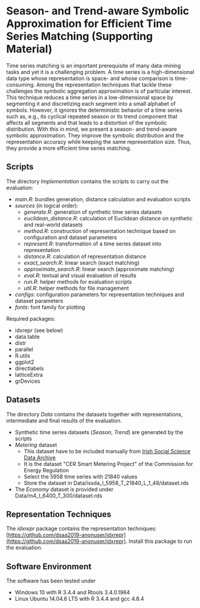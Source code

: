 # Season- and Trend-aware Symbolic Approximation for Efficient Time Series Matching (Supporting Material)
Time series matching is an important prerequisite of many data-mining tasks and yet it is a challenging problem. A time series is a high-dimensional data type whose representation is space- and whose comparison is time-consuming. Among the representation techniques that tackle these challenges the symbolic aggregation approximation is of particular interest. This technique reduces a time series in a low-dimensional space by segmenting it and discretizing each segment into a small alphabet of symbols. However, it ignores the deterministic behavior of a time series such as, e.g., its cyclical repeated season or its trend component that affects all segments and that leads to a distortion of the symbolic distribution. With this in mind, we present a season- and trend-aware symbolic approximation. They improve the symbolic distribution and the representation accuracy while keeping the same representation size. Thus, they provide a more efficient time series matching.

## Scripts
The directory *Implementation* contains the scripts to carry out the evaluation:

 - *main.R*: bundles generation, distance calculation and evaluation scripts
 - *sources* (in logical order):
	 - *generate.R*: generation of synthetic time series datasets
	 - *euclidean_distance.R*: calculation of Euclidean distance on synthetic and real-world datasets
	 - *method.R*: construction of representation technique based on configuration and dataset parameters
	 - *represent.R*: transformation of a time series dataset into representation
	 - *distance.R*: calculation of representation distance
	 - *exact_search.R*: linear search (exact matching)
	 - *approximate_search.R*: linear search (approximate matching)
	 - *eval.R*: textual and visual evaluation of results
	 - *run.R*: helper methods for evaluation scripts
	 - *util.R*: helper methods for file management
 - *configs*: configuration parameters for representation techniques and dataset parameters
 - *fonts*: font family for plotting

Required packages:

 - idxrepr (see below)
 - data.table
 - distr
 - parallel
 - R.utils
 - ggplot2
 - directlabels
 - latticeExtra
 - grDevices


## Datasets
The directory *Data* contains the datasets together with representations, intermediate and final results of the evaluation.

 - Synthetic time series datasets (*Season*, *Trend*) are generated by the scripts
 - *Metering* dataset
	 - This dataset have to be included manually from [Irish Social Science Data Archive](www.ucd.ie/issda)
	 - It is the dataset "CER Smart Metering Project" of the Commission for Energy Regulation
	 - Select the 5958 time series with 21840 values
	 - Store the dataset in Data/issda_I_5958_T_21840_L_1_48/dataset.rds
 - The *Economy* dataset is provided under Data/m4_I_6400_T_300/dataset.rds

## Representation Techniques

The *idxrepr* package contains the representation techniques: [https://github.com/dsaa2019-anonuser/idxrepr](https://github.com/dsaa2019-anonuser/idxrepr). Install this package to run the evaluation.

## Software Environment
The software has been tested under

 - Windows 10 with R 3.4.4 and Rtools 3.4.0.1964
 - Linux Ubuntu 14.04.6 LTS with R 3.4.4 and gcc 4.8.4
